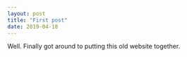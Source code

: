 ```yaml
---
layout: post
title: "First post"
date: 2019-04-18
---
```


Well. Finally got around to putting this old website together. 
